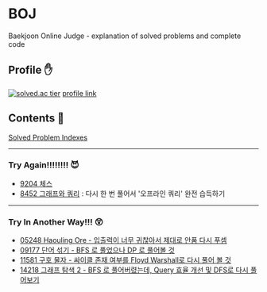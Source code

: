 # BOJ
Baekjoon Online Judge - explanation of solved problems and complete code

## Profile :raised_hand:
[![solved.ac tier](http://mazassumnida.wtf/api/v2/generate_badge?boj=rhksdlr134)](https://solved.ac/rhksdlr134)
[profile link](https://www.acmicpc.net/user/rhksdlr134)

## Contents :bookmark_tabs: 

[Solved Problem Indexes](./src/index)

---
### Try Again!!!!!!!! :smiling_imp:

- [9204 체스](./src/bfs/bfs_09204_chess.java)
- [8452 그래프와 쿼리](./src/bfs/bfs_08452_graphAndQuery.java) : 다시 한 번 풀어서 '오프라인 쿼리' 완전 습득하기

---
### Try In Another Way!!! :astonished:

- [05248 Haouling Ore - 입출력이 너무 귀찮아서 제대로 안품 다시 푸셈](./src/bfs/bfs_05248_haulingOre.java)
- [09177 단어 섞기 - BFS 로 풀었으나 DP 로 풀어볼 것](./src/bfs/bfs_09177_mixWord.java)
- [11581 구호 물자 - 싸이클 존재 여부를 Floyd Warshall로 다시 풀어 볼 것](./src/dfs/dfs_11581_reliefGoods.java)
- [14218 그래프 탐색 2 - BFS 로 풀어버렸는데, Query 효율 개선 및 DFS로 다시 풀어보기](./src/dfs/dfs_14218_searchGraph2.java)


[comment]: <> ([![solved.ac tier]&#40;http://mazassumnida.wtf/api/generate_badge?boj=rhksdlr134&#41;]&#40;https://solved.ac/rhksdlr134&#41;)
[comment]: <> ([![solved.ac tier]&#40;http://mazassumnida.wtf/api/mini/generate_badge?boj=rhksdlr134&#41;]&#40;https://solved.ac/rhksdlr134&#41;)
